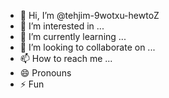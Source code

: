 - 👋 Hi, I’m @tehjim-9wotxu-hewtoZ
- 👀 I’m interested in ...
- 🌱 I’m currently learning ...
- 💞️ I’m looking to collaborate on ...
- 📫 How to reach me ...
- 😄 Pronouns
- ⚡ Fun

<!---
tehjim-9wotxu-hewtoZ/tehjim-9wotxu-hewtoZ is a ✨ special ✨ repository because its `README.md` (this file) appears on your GitHub profile.
You can click the Preview link to take a look at your changes.
--->
